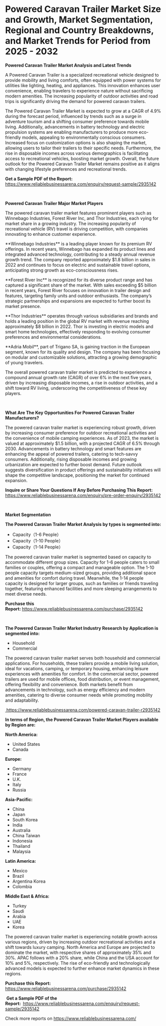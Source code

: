 <p><h1>Powered Caravan Trailer Market Size and Growth, Market Segmentation, Regional and Country Breakdowns, and Market Trends for Period from 2025 -  2032</h1></p><p><strong>Powered Caravan Trailer Market Analysis and Latest Trends</strong></p>
<p><p>A Powered Caravan Trailer is a specialized recreational vehicle designed to provide mobility and living comforts, often equipped with power systems for utilities like lighting, heating, and appliances. This innovation enhances user convenience, enabling travelers to experience nature without sacrificing modern amenities. The increasing popularity of outdoor activities and road trips is significantly driving the demand for powered caravan trailers.</p><p>The Powered Caravan Trailer Market is expected to grow at a CAGR of 4.9% during the forecast period, influenced by trends such as a surge in adventure tourism and a shifting consumer preference towards mobile living. Additionally, advancements in battery technology and electric propulsion systems are enabling manufacturers to produce more eco-friendly models, appealing to environmentally conscious consumers. Increased focus on customization options is also shaping the market, allowing users to tailor their trailers to their specific needs. Furthermore, the rise in disposable incomes across various demographics is facilitating access to recreational vehicles, boosting market growth. Overall, the future outlook for the Powered Caravan Trailer Market remains positive as it aligns with changing lifestyle preferences and recreational trends.</p></p>
<p><strong>Get a Sample PDF of the Report:&nbsp;</strong> <a href="https://www.reliablebusinessarena.com/enquiry/request-sample/2935142?utm_campaign=2994&utm_medium=2&utm_source=Github&utm_content=ia&utm_term=14032025&utm_id=powered-caravan-trailer">https://www.reliablebusinessarena.com/enquiry/request-sample/2935142</a></p>
<p>&nbsp;</p>
<p><strong>Powered Caravan Trailer Major Market Players</strong></p>
<p><p>The powered caravan trailer market features prominent players such as Winnebago Industries, Forest River Inc, and Thor Industries, each vying for market share in a growing industry. The increasing popularity of recreational vehicle (RV) travel is driving competition, with companies innovating to enhance customer experience.</p><p>**Winnebago Industries** is a leading player known for its premium RV offerings. In recent years, Winnebago has expanded its product lines and integrated advanced technology, contributing to a steady annual revenue growth trend. The company reported approximately $1.8 billion in sales in 2022 and continues to focus on electric and sustainable travel options, anticipating strong growth as eco-consciousness rises.</p><p>**Forest River Inc** is recognized for its diverse product range and has captured a significant share of the market. With sales exceeding $5 billion in recent years, Forest River focuses on innovation in trailer design and features, targeting family units and outdoor enthusiasts. The company’s strategic partnerships and expansions are expected to further boost its market presence.</p><p>**Thor Industries** operates through various subsidiaries and brands and holds a leading position in the global RV market with revenue reaching approximately $8 billion in 2022. Thor is investing in electric models and smart home technologies, effectively responding to evolving consumer preferences and environmental considerations.</p><p>**Adria Mobil**, part of Trigano SA, is gaining traction in the European segment, known for its quality and design. The company has been focusing on modular and customizable solutions, attracting a growing demographic of young travelers.</p><p>The overall powered caravan trailer market is predicted to experience a compound annual growth rate (CAGR) of over 6% in the next five years, driven by increasing disposable incomes, a rise in outdoor activities, and a shift toward RV living, underscoring the competitiveness of these key players.</p></p>
<p>&nbsp;</p>
<p><strong>What Are The Key Opportunities For Powered Caravan Trailer Manufacturers?</strong></p>
<p><p>The powered caravan trailer market is experiencing robust growth, driven by increasing consumer preference for outdoor recreational activities and the convenience of mobile camping experiences. As of 2023, the market is valued at approximately $1.5 billion, with a projected CAGR of 6.5% through 2030. Advancements in battery technology and smart features are enhancing the appeal of powered trailers, catering to tech-savvy consumers. Additionally, rising disposable incomes and growing urbanization are expected to further boost demand. Future outlook suggests diversification in product offerings and sustainability initiatives will shape the competitive landscape, positioning the market for continued expansion.</p></p>
<p><strong>Inquire or Share Your Questions If Any Before Purchasing This Report:</strong> <a href="https://www.reliablebusinessarena.com/enquiry/pre-order-enquiry/2935142?utm_campaign=2994&utm_medium=2&utm_source=Github&utm_content=ia&utm_term=14032025&utm_id=powered-caravan-trailer">https://www.reliablebusinessarena.com/enquiry/pre-order-enquiry/2935142</a></p>
<p>&nbsp;</p>
<p><strong>Market Segmentation</strong></p>
<p><strong>The Powered Caravan Trailer Market Analysis by types is segmented into:</strong></p>
<p><ul><li>Capacity（1-6 People）</li><li>Capacity（1-10 People）</li><li>Capacity（1-14 People）</li></ul></p>
<p><p>The powered caravan trailer market is segmented based on capacity to accommodate different group sizes. Capacity for 1-6 people caters to small families or couples, offering a compact and manageable option. The 1-10 people capacity targets medium-sized groups, providing additional space and amenities for comfort during travel. Meanwhile, the 1-14 people capacity is designed for larger groups, such as families or friends traveling together, featuring enhanced facilities and more sleeping arrangements to meet diverse needs.</p></p>
<p><strong>Purchase this Report:&nbsp;</strong><a href="https://www.reliablebusinessarena.com/purchase/2935142?utm_campaign=2994&utm_medium=2&utm_source=Github&utm_content=ia&utm_term=14032025&utm_id=powered-caravan-trailer">https://www.reliablebusinessarena.com/purchase/2935142</a></p>
<p>&nbsp;</p>
<p><strong>The Powered Caravan Trailer Market Industry Research by Application is segmented into:</strong></p>
<p><ul><li>Household</li><li>Commercial</li></ul></p>
<p><p>The powered caravan trailer market serves both household and commercial applications. For households, these trailers provide a mobile living solution, ideal for vacations, camping, or temporary housing, enhancing leisure experiences with amenities for comfort. In the commercial sector, powered trailers are used for mobile offices, food distribution, or event management, offering flexibility and convenience. Both markets benefit from advancements in technology, such as energy efficiency and modern amenities, catering to diverse consumer needs while promoting mobility and adaptability.</p></p>
<p><a href="https://www.reliablebusinessarena.com/powered-caravan-trailer-r2935142?utm_campaign=2994&utm_medium=2&utm_source=Github&utm_content=ia&utm_term=14032025&utm_id=powered-caravan-trailer">&nbsp;https://www.reliablebusinessarena.com/powered-caravan-trailer-r2935142</a></p>
<p><strong>In terms of Region, the Powered Caravan Trailer Market Players available by Region are:</strong></p>
<p>
    <p> <strong> North America: </strong>
        <ul>
            <li>United States</li>
            <li>Canada</li>
        </ul>
        </p> 
    <p> <strong> Europe: </strong>
        <ul>
            <li>Germany</li>
            <li>France</li>
            <li>U.K.</li>
            <li>Italy</li>
            <li>Russia</li>
        </ul>
        </p> 
    <p> <strong> Asia-Pacific: </strong>
        <ul>
            <li>China</li>
            <li>Japan</li>
            <li>South Korea</li>
            <li>India</li>
            <li>Australia</li>
            <li>China Taiwan</li>
            <li>Indonesia</li>
            <li>Thailand</li>
            <li>Malaysia</li>
        </ul>
        </p> 
    <p> <strong> Latin America: </strong>
        <ul>
            <li>Mexico</li>
            <li>Brazil</li>
            <li>Argentina Korea</li>
            <li>Colombia</li>
        </ul>
        </p> 
    <p> <strong> Middle East & Africa: </strong>
        <ul>
            <li>Turkey</li>
            <li>Saudi</li>
            <li>Arabia</li>
            <li>UAE</li>
            <li>Korea</li>
        </ul>
    </p>
    </p>
<p><p>The powered caravan trailer market is experiencing notable growth across various regions, driven by increasing outdoor recreational activities and a shift towards luxury camping. North America and Europe are projected to dominate the market, with respective shares of approximately 35% and 30%. APAC follows with a 20% share, while China and the USA account for 10% and 5%, respectively. The rise of eco-friendly and technologically advanced models is expected to further enhance market dynamics in these regions.</p></p>
<p><strong>Purchase this Report: </strong><a href="https://www.reliablebusinessarena.com/purchase/2935142?utm_campaign=2994&utm_medium=2&utm_source=Github&utm_content=ia&utm_term=14032025&utm_id=powered-caravan-trailer">https://www.reliablebusinessarena.com/purchase/2935142</a></p>
<p>&nbsp;<strong>Get a Sample PDF of the Report:&nbsp;&nbsp;</strong><a href="https://www.reliablebusinessarena.com/enquiry/request-sample/2935142?utm_campaign=2994&utm_medium=2&utm_source=Github&utm_content=ia&utm_term=14032025&utm_id=powered-caravan-trailer">https://www.reliablebusinessarena.com/enquiry/request-sample/2935142</a></p>
<p><strong></strong></p>
<p>Check more reports on <a href="https://www.reliablebusinessarena.com/?utm_campaign=2994&utm_medium=2&utm_source=Github&utm_content=ia&utm_term=14032025&utm_id=powered-caravan-trailer">https://www.reliablebusinessarena.com/</a></p>